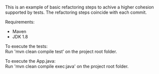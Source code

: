 This is an example of basic refactoring steps to achive a higher cohesion supported by tests.
The refactoring steps coincide with each commit.

Requirements:
 - Maven
 - JDK 1.8

To execute the tests:  
Run 'mvn clean compile test' on the project root folder.

To execute the App.java:  
Run 'mvn clean compile exec:java' on the project root folder.
